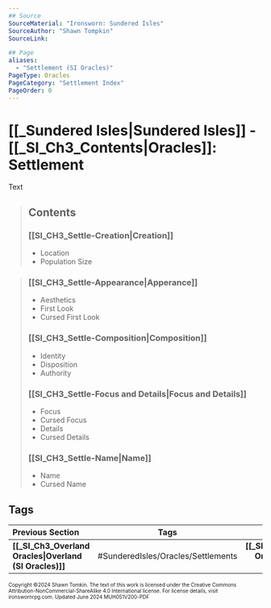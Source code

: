 ```yaml
---
## Source
SourceMaterial: "Ironsworn: Sundered Isles"
SourceAuthor: "Shawn Tompkin"
SourceLink: 

## Page
aliases: 
  - "Settlement (SI Oracles)"
PageType: Oracles
PageCategory: "Settlement Index"
PageOrder: 0
---
```

# [[_Sundered Isles|Sundered Isles]] - [[_SI_Ch3_Contents|Oracles]]: Settlement
Text

> ## Contents
> ### [[SI_CH3_Settle-Creation|Creation]]
> - Location
> - Population Size

> ### [[SI_CH3_Settle-Appearance|Apperance]]
> - Aesthetics
> - First Look
> - Cursed First Look
>
> ### [[SI_CH3_Settle-Composition|Composition]]
> - Identity
> - Disposition
> - Authority
>
> ### [[SI_CH3_Settle-Focus and Details|Focus and Details]]
> - Focus
> - Cursed Focus
> - Details
> - Cursed Details
>
> ### [[SI_CH3_Settle-Name|Name]]
> - Name
> - Cursed Name

## Tags

| Previous Section | Tags | Next Section |
| :--- | :---: | ---: |
| **[[_SI_Ch3_Overland Oracles\|Overland (SI Oracles)]]** | #SunderedIsles/Oracles/Settlements | **[[_SI_CH3_Faction Oracles\|Faction (SI Oracles)]]** |

<font size=-2>Copyright ©2024 Shawn Tomkin. The text of this work is licensed under the Creative Commons Attribution-NonCommercial-ShareAlike 4.0 International license. For license details, visit ironswornrpg.com. Updated June 2024 MUH051V200-PDF</font>